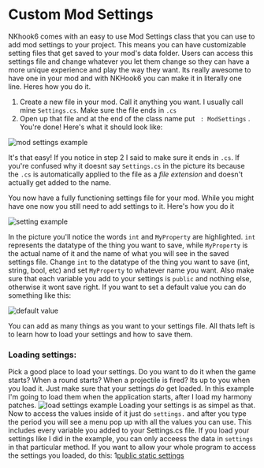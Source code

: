 # Custom Mod Settings
NKhook6 comes with an easy to use Mod Settings class that you can use to add mod settings to your project. This means you can have customizable setting files that get saved to your mod's data folder. Users can access this settings file and change whatever you let them change so they can have a more unique experience and play the way they want. Its really awesome to have one in your mod and with NKHook6 you can make it in literally one line. Heres how you do it.

1. Create a new file in your mod. Call it anything you want. I usually call mine `Settings.cs`. Make sure the file ends in `.cs`
2. Open up that file and at the end of the class name put ` : ModSettings` . You're done! Here's what it should look like: 

![mod settings example](https://cdn.discordapp.com/attachments/619054151967703061/759614238246436904/unknown.png)

It's that easy! If you notice in step 2 I said to make sure it ends in `.cs`. If you're confused why it doesnt say `Settings.cs` in the picture its because the `.cs` is automatically applied to the file as a *file extension* and doesn't actually get added to the name.

You now have a fully functioning settings file for your mod. While you might have one now you still need to add settings to it. Here's how you do it

![setting example](https://media.discordapp.net/attachments/619054151967703061/759614926305099796/unknown.png?width=378&height=129)

In the picture you'll notice the words `int` and `MyProperty` are highlighted. `int` represents the datatype of the thing you want to save, while `MyProperty` is the actual name of it and the name of what you will see in the saved settings file. Change `int` to the datatype of the thing you want to save (int, string, bool, etc) and set `MyProperty` to whatever name you want. Also make sure that each variable you add to your settings is `public` and nothing else, otherwise it wont save right. If you want to set a default value you can do something like this:

![default value](https://media.discordapp.net/attachments/619054151967703061/759616377131761664/unknown.png?width=442&height=132)

You can add as many things as you want to your settings file. All thats left is to learn how to load your settings and how to save them.

### Loading settings:

Pick a good place to load your settings. Do you want to do it when the game starts? When a round starts? When a projectile is fired? Its up to you when you load it. Just make sure that your settings *do* get loaded. In this example I'm going to load them when the application starts, after I load my harmony patches. 
![load settings example](https://media.discordapp.net/attachments/619054151967703061/759617470041423922/unknown.png?width=801&height=232)
Loading your settings is as simpel as that. Now to access the values inside of it just do `settings.` and after you type the period you will see a menu pop up with all the values you can use. This includes every variable you added to your Settings.cs file. If you load your settings like I did in the example, you can only acceess the data in `settings` in that particular method. If you want to allow your whole program to access the settings you loaded, do this:
1[public static settings](https://media.discordapp.net/attachments/619054151967703061/759618884986208276/unknown.png?width=778&height=265)
